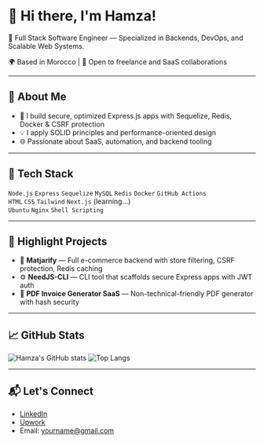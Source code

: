 # 👋 Hi there, I'm Hamza!

🚀 Full Stack Software Engineer — Specialized in Backends, DevOps, and Scalable Web Systems.

🌍 Based in Morocco | 💼 Open to freelance and SaaS collaborations

---

## 🧠 About Me
- 🔨 I build secure, optimized Express.js apps with Sequelize, Redis, Docker & CSRF protection
- 💡 I apply SOLID principles and performance-oriented design
- 🌐 Passionate about SaaS, automation, and backend tooling

---

## 🚀 Tech Stack
`Node.js` `Express` `Sequelize` `MySQL` `Redis` `Docker` `GitHub Actions`  
`HTML` `CSS` `Tailwind` `Next.js` (learning...)  
`Ubuntu` `Nginx` `Shell Scripting`

---

## 📌 Highlight Projects
- 🛒 **Matjarify** — Full e-commerce backend with store filtering, CSRF protection, Redis caching  
- ⚙️ **NeedJS-CLI** — CLI tool that scaffolds secure Express apps with JWT auth  
- 📄 **PDF Invoice Generator SaaS** — Non-technical-friendly PDF generator with hash security

---

## 📈 GitHub Stats
![Hamza's GitHub stats](https://github-readme-stats.vercel.app/api?username=hamza-25&show_icons=true&theme=radical)
![Top Langs](https://github-readme-stats.vercel.app/api/top-langs/?username=hamza-25&layout=compact)

---

## 📬 Let's Connect
- [LinkedIn](https://linkedin.com/in/YOUR_NAME)  
- [Upwork](https://www.upwork.com/freelancers/~YOUR_ID)  
- Email: yourname@gmail.com  
